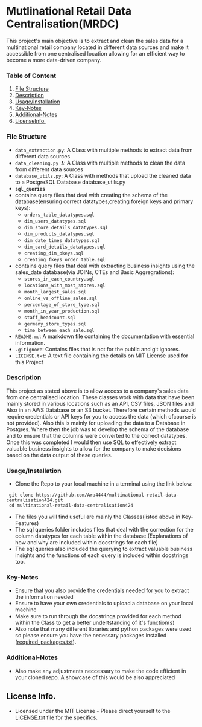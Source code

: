 # Mutlinational Retail Data Centralisation(MRDC)
This project's main objective is to extract and clean the sales data for a multinational retail company located in different data sources
and make it accessible from one centralised location allowing for an efficient way to become a more data-driven company.

### Table of Content
 1) [File Structure](#file-structure)
 2) [Description](#description)
 3) [Usage/Installation](#usageinstallation)
 4) [Key-Notes](#key-notes)
 5) [Additional-Notes](#additional-notes)
 6) [LicenseInfo.](#license-info)
### File Structure
- ```data_extraction.py```: A Class with multiple methods to extract data from different data sources 
- ```data_cleaning.py A```: A Class with multiple methods to clean the data from different data sources  
- ```database_utils.py```: A Class with methods that upload the cleaned data to a PostgreSQL Database database_utils.py
- **```sql_queries```**
 - contains query files that deal with creating the schema of the database(ensuring correct datatypes,creating foreign keys and primary keys):
     - ```orders_table_datatypes.sql```
     - ```dim_users_datatypes.sql```
     - ```dim_store_details_datatypes.sql```
     - ```dim_products_datatypes.sql```
     - ```dim_date_times_datatypes.sql```
     - ```dim_card_details_datatypes.sql```
     - ```creating_dim_pkeys.sql```
     - ```creating_fkeys_order_table.sql```
 - contains query files that deal with extracting business insights using the sales_date database(via JOINs, CTEs and Basic Aggregrations):
     - ```stores_in_each_country.sql```
     - ```locations_with_most_stores.sql```
     - ```month_largest_sales.sql```
     - ```online_vs_offline_sales.sql```
     - ```percentage_of_store_type.sql```
     - ```month_in_year_production.sql```
     - ```staff_headcount.sql```
     - ```germany_store_types.sql```
     - ```time_between_each_sale.sql```
 - ```README.md```: A markdown file containing the documentation with essential information.
 - ```.gitignore```: Contains files that is not for the public and git ignores.
 - ```LICENSE.txt```: A text file containing the details on MIT License used for this Project
     
     
### Description
This project as stated above is to allow access to a company's sales data from one centralised location. These classes work with data that have been mainly
stored in various locations such as an API, CSV files, JSON files and Also in an AWS Database or an S3 bucket. Therefore certain methods would require credentials or API
keys for you to access the data (which ofcourse is not provided). Also this is mainly for uploading the data to a Database in Postgres. Where then the job was to develop
the schema of the database and to ensure that the columns were converted to the correct datatypes. Once this was completed I would then use SQL to effectively extract 
valuable business insights to allow for the company to make decisions based on the data output of these queries.

### Usage/Installation
- Clone the Repo to your local machine in a terminal using the link below:
 ```
  git clone https://github.com/Ara4444/multinational-retail-data-centralisation424.git
  cd multinational-retail-data-centralisation424
 ``` 
- The files you will find useful are mainly the Classes(listed above in Key-Features)
- The sql queries folder includes files that deal with the correction for the column datatypes for each table within the database.(Explanations of how and why are included
  within docstrings for each file)
- The sql queries also included the querying to extract valuable business insights and the functions of each query is included within docstrings too.

### Key-Notes
 - Ensure that you also provide the credentials needed for you to extract the information needed
 - Ensure to have your own credentials to upload a database on your local machine 
 - Make sure to run through the docstrings provided for each method within the Class to get a better undertstanding of it's function(s)
 - Also note that many different libraries and python packages were used so please ensure you have the necessary packages installed ([required_packages.txt](required_packages.txt)).
 

### Additional-Notes
 - Also make any adjustments neccessary to make the code efficient in your cloned repo. A showcase of this would be also appreciated 


## License Info.
 - Licensed under the MIT License - Please direct yourself to the [LICENSE.txt](LICENSE.txt) file for the specifics.
